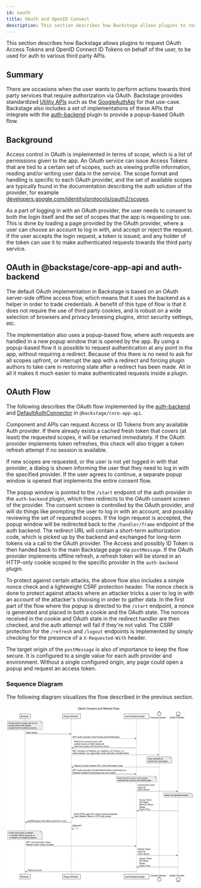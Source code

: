```yaml
---
id: oauth
title: OAuth and OpenID Connect
description: This section describes how Backstage allows plugins to request OAuth Access Tokens and OpenID Connect ID Tokens on behalf of the user, to be used for auth to various third party APIs
---
```


This section describes how Backstage allows plugins to request OAuth Access
Tokens and OpenID Connect ID Tokens on behalf of the user, to be used for auth
to various third party APIs.

## Summary

There are occasions when the user wants to perform actions towards third party
services that require authorization via OAuth. Backstage provides standardized
[Utility APIs](../api/utility-apis.md) such as the
[GoogleAuthApi](https://github.com/backstage/backstage/blob/master/packages/core-plugin-api/src/apis/definitions/auth.ts)
for that use-case. Backstage also includes a set of implementations of these
APIs that integrate with the
[auth-backend](https://github.com/backstage/backstage/tree/master/plugins/auth-backend)
plugin to provide a popup-based OAuth flow.

## Background

Access control in OAuth is implemented in terms of scope, which is a list of
permissions given to the app. An OAuth service can issue Access Tokens that are
tied to a certain set of scopes, such as viewing profile information, reading
and/or writing user data in the service. The scope format and handling is
specific to each OAuth provider, and the set of available scopes are typically
found in the documentation describing the auth solution of the provider, for
example
[developers.google.com/identity/protocols/oauth2/scopes](https://developers.google.com/identity/protocols/oauth2/scopes).

As a part of logging in with an OAuth provider, the user needs to consent to
both the login itself and the set of scopes that the app is requesting to use.
This is done by loading a page provided by the OAuth provider, where a user can
choose an account to log in with, and accept or reject the request. If the user
accepts the login request, a token is issued, and any holder of the token can
use it to make authenticated requests towards the third party service.

## OAuth in @backstage/core-app-api and auth-backend

The default OAuth implementation in Backstage is based on an OAuth server-side
offline access flow, which means that it uses the backend as a helper in order
to trade credentials. A benefit of this type of flow is that it does not require
the use of third party cookies, and is robust on a wide selection of browsers
and privacy browsing plugins, strict security settings, etc.

The implementation also uses a popup-based flow, where auth requests are handled
in a new popup window that is opened by the app. By using a popup-based flow it
is possible to request authentication at any point in the app, without requiring
a redirect. Because of this there is no need to ask for all scopes upfront, or
interrupt the app with a redirect and forcing plugin authors to take care in
restoring state after a redirect has been made. All in all it makes it much
easier to make authenticated requests inside a plugin.

## OAuth Flow

The following describes the OAuth flow implemented by the
[auth-backend](https://github.com/backstage/backstage/tree/master/plugins/auth-backend)
and
[DefaultAuthConnector](https://github.com/backstage/backstage/blob/master/packages/core-app-api/src/lib/AuthConnector/DefaultAuthConnector.ts)
in `@backstage/core-app-api`.

Component and APIs can request Access or ID Tokens from any available Auth
provider. If there already exists a cached fresh token that covers (at least)
the requested scopes, it will be returned immediately. If the OAuth provider
implements token refreshes, this check will also trigger a token refresh attempt
if no session is available.

If new scopes are requested, or the user is not yet logged in with that
provider, a dialog is shown informing the user that they need to log in with the
specified provider. If the user agrees to continue, a separate popup window is
opened that implements the entire consent flow.

The popup window is pointed to the `/start` endpoint of the auth provider in the
`auth-backend` plugin, which then redirects to the OAuth consent screen of the
provider. The consent screen is controlled by the OAuth provider, and will do
things like prompting the user to log in with an account, and possibly reviewing
the set of requested scopes. If the login request is accepted, the popup window
will be redirected back to the `/handler/frame` endpoint of the auth backend.
The redirect URL will contain a short-term authorization code, which is picked
up by the backend and exchanged for long-term tokens via a call to the OAuth
provider. The Access and possibly ID Token is then handed back to the main
Backstage page via `postMessage`. If the OAuth provider implements offline
refresh, a refresh token will be stored in an HTTP-only cookie scoped to the
specific provider in the `auth-backend` plugin.

To protect against certain attacks, the above flow also includes a simple nonce
check and a lightweight CSRF protection header. The nonce check is done to
protect against attacks where an attacker tricks a user to log in with an
account of the attacker's choosing in order to gather data. In the first part of
the flow where the popup is directed to the `/start` endpoint, a nonce is
generated and placed in both a cookie and the OAuth state. The nonces received
in the cookie and OAuth state in the redirect handler are then checked, and the
auth attempt will fail if they're not valid. The CSRF protection for the
`/refresh` and `/logout` endpoints is implemented by simply checking for the
presence of a `X-Requested-With` header.

The target origin of the `postMessage` is also of importance to keep the flow
secure. It is configured to a single value for each auth provider and
environment. Without a single configured origin, any page could open a popup and
request an access token.

### Sequence Diagram

The following diagram visualizes the flow described in the previous section.

![Sequence Diagram](../assets/auth/oauth-popup-flow.svg)

<!--
@startuml /../assets/auth/oauth-popup-flow

skinparam monochrome true
skinparam shadowing false
skinparam backgroundColor #fefefe
skinparam defaultFontName Segoe UI, Helvetica, Arial, sans-serif

title OAuth Consent and Refresh Flow

participant Browser
participant "Popup Window" as Popup
participant "auth-backend plugin" as Backend
control "Consent Screen" as Consent
entity "OAuth Provider" as Provider

note over Browser: Components on page ask for an\naccess token with greater\nscope than the existing session.

Browser -> Popup: Open popup
Popup -> Backend: GET /auth/<provider>/start?scope=some%20scopes
Popup <- Backend: Redirect to consent screen with\nrandom nonce in OAuth state and\nshort-lived cookie with the same nonce.
Popup -> Consent: GET /consent_url?redirect_uri=<redirect_uri>?nonce=<n>\nwhere redirect_uri=<app-origin>/auth/<provider>/handler/frame

note over Consent: User consents to\naccess the new scope.

Popup <- Consent: Redirect to given redirect URL, with authorization code
Popup -> Backend: GET /auth/<provider>/handler/frame?code=<c>&nonce=<n>\nRequest includes the previously set none cookie

note over Backend: Verify that the nonce in the cookie\nmatches the nonce in the OAuth state

Backend -> Provider: Authorization Code\nClient ID\nClient Secret

note over Provider: Verify and generate tokens

Backend <- Provider: Access Token\n(ID Token)\n(Refresh Token)\nScope\nExpire Time
Popup <- Backend: Small HTML page with inlined response payload\nStore Refresh Token in HTTP-only cookie
Browser <- Popup: postMessage() with tokens and info or error
Popup -> Popup: Close self

note over Browser: A later point when a refresh\n is needed. Either because of\n a reload or an expiring session.

Browser -> Backend: GET /auth/<provider>/token\nRefresh Token cookie included
Backend -> Provider: Refresh Token\nClient ID\nClient Secret
Backend <- Provider: Access Token\n(ID Token)\nScope\nExpire Time
Browser <- Backend: Tokens and info

@enduml
-->
